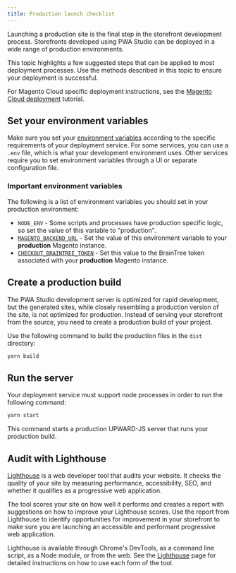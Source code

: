 ```yaml
---
title: Production launch checklist
---
```


Launching a production site is the final step in the storefront development process.
Storefronts developed using PWA Studio can be deployed in a wide range of production environments.

This topic highlights a few suggested steps that can be applied to most deployment processes.
Use the methods described in this topic to ensure your deployment is successful.

For Magento Cloud specific deployment instructions, see the [Magento Cloud deployment][] tutorial.

## Set your environment variables

Make sure you set your [environment variables][] according to the specific requirements of your deployment service.
For some services, you can use a `.env` file, which is what your development environment uses.
Other services require you to set environment variables through a UI or separate configuration file.

### Important environment variables

The following is a list of environment variables you should set in your production environment:

-   `NODE_ENV` - Some scripts and processes have production specific logic, so set the value of this variable to "production".
-   [`MAGENTO_BACKEND_URL`][] - Set the value of this environment variable to your **production** Magento instance.
-   [`CHECKOUT_BRAINTREE_TOKEN`][] - Set this value to the BrainTree token associated with your **production** Magento instance.

## Create a production build

The PWA Studio development server is optimized for rapid development,
but the generated sites, while closely resembling a production version of the site, is not optimized for production.
Instead of serving your storefront from the source, you need to create a production build of your project.

Use the following command to build the production files in the `dist` directory:

```sh
yarn build
```

## Run the server

Your deployment service must support node processes in order to run the following command:

```sh
yarn start
```

This command starts a production UPWARD-JS server that runs your production build.

## Audit with Lighthouse

[Lighthouse][] is a web developer tool that audits your website.
It checks the quality of your site by measuring performance, accessibility, SEO, and whether it qualifies as a progressive web application.

The tool scores your site on how well it performs and creates a report with suggestions on how to improve your Lighthouse scores.
Use the report from Lighthouse to identify opportunities for improvement in your storefront to make sure you are launching an accessible and performant progressive web application.

Lighthouse is available through Chrome's DevTools, as a command line script, as a Node module, or from the web.
See the [Lighthouse][] page for detailed instructions on how to use each form of the tool.

[magento cloud deployment]: <{%link tutorials/cloud-deploy/index.md %}>
[environment variables]: <{%link pwa-buildpack/reference/environment-variables/index.md %}>
[`magento_backend_url`]: <{%link pwa-buildpack/reference/environment-variables/index.md %}#magento_backend_url>
[`checkout_braintree_token`]: <{%link pwa-buildpack/reference/environment-variables/index.md %}#checkout_braintree_token>

[lighthouse]: https://developers.google.com/web/tools/lighthouse/
